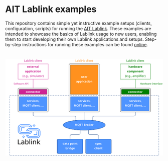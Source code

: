 # AIT Lablink examples

This repository contains simple yet instructive example setups (clients, configuration, scripts) for running the [AIT Lablink](https://ait-lablink.readthedocs.io).
These examples are intended to showcase the basics of Lablink usage to new users, enabling them to start developing their own Lablink applications and setups.
Step-by-step instructions for running these examples can be found [online](https://ait-lablink.readthedocs.io/projects/ait-lablink-examples).

#

<p align="center">
  <img src="https://github.com/AIT-Lablink/lablink-docs-main/blob/main/source/img/lablink-architecture-animated.svg" alt="Lablink Architecture" width="600"/>
</p>
